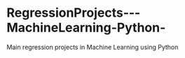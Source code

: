 # RegressionProjects---MachineLearning-Python-
Main regression projects in Machine Learning using Python

